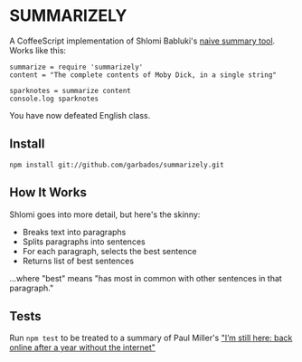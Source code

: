 # SUMMARIZELY

A CoffeeScript implementation of Shlomi Babluki's [naive summary tool](https://gist.github.com/shlomibabluki/5473521). Works like this:

	summarize = require 'summarizely'
	content = "The complete contents of Moby Dick, in a single string"

	sparknotes = summarize content
	console.log sparknotes

You have now defeated English class.

## Install

	npm install git://github.com/garbados/summarizely.git

## How It Works

Shlomi goes into more detail, but here's the skinny:

* Breaks text into paragraphs
* Splits paragraphs into sentences
* For each paragraph, selects the best sentence
* Returns list of best sentences

...where "best" means "has most in common with other sentences in that paragraph."

## Tests

Run `npm test` to be treated to a summary of Paul Miller's ["I’m still here: back online after a year without the internet"](http://www.theverge.com/2013/5/1/4279674/im-still-here-back-online-after-a-year-without-the-internet)